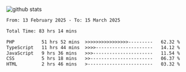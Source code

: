 
![github stats](https://github-readme-stats.vercel.app/api?username=realmahd1&show_icons=true&theme=codeSTACKr&hide_rank=true&count_private=true)

<!--START_SECTION:waka-->

```txt
From: 13 February 2025 - To: 15 March 2025

Total Time: 83 hrs 14 mins

PHP          51 hrs 52 mins  >>>>>>>>>>>>>>>>---------   62.32 %
TypeScript   11 hrs 44 mins  >>>>---------------------   14.12 %
JavaScript   9 hrs 36 mins   >>>----------------------   11.54 %
CSS          5 hrs 18 mins   >>-----------------------   06.37 %
HTML         2 hrs 46 mins   >------------------------   03.32 %
```

<!--END_SECTION:waka-->

